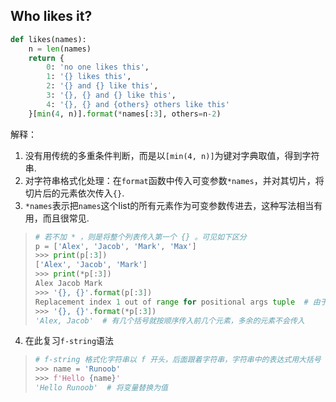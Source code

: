 
## Who likes it?

```python
def likes(names):
    n = len(names)
    return {
        0: 'no one likes this',
        1: '{} likes this', 
        2: '{} and {} like this', 
        3: '{}, {} and {} like this', 
        4: '{}, {} and {others} others like this'
    }[min(4, n)].format(*names[:3], others=n-2)
```
解释：
1. 没有用传统的多重条件判断，而是以`[min(4, n)]`为键对字典取值，得到字符串.
2. 对字符串格式化处理：在`format`函数中传入可变参数`*names`，并对其切片，将切片后的元素依次传入`{}`.
3. `*names`表示把`names`这个list的所有元素作为可变参数传进去，这种写法相当有用，而且很常见.
> ```python
> # 若不加 * ，则是将整个列表传入第一个 {} 。可见如下区分
> p = ['Alex', 'Jacob', 'Mark', 'Max']
> >>> print(p[:3])
> ['Alex', 'Jacob', 'Mark']
> >>> print(*p[:3])
> Alex Jacob Mark
> >>> '{}, {}'.format(p[:3])
> Replacement index 1 out of range for positional args tuple  # 由于第一个括号（索引为0）内传入了整个切片列表，第二个括号（索引为1）缺少可传值，出现报错
> >>> '{}, {}'.format(*p[:3])
> 'Alex, Jacob'  # 有几个括号就按顺序传入前几个元素，多余的元素不会传入
> ```
4. 在此复习`f-string`语法
> ```python
> # f-string 格式化字符串以 f 开头，后面跟着字符串，字符串中的表达式用大括号 {} 包起来，它会将变量或表达式计算后的值替换进去
> >>> name = 'Runoob'
> >>> f'Hello {name}'
> 'Hello Runoob'  # 将变量替换为值
> ```
